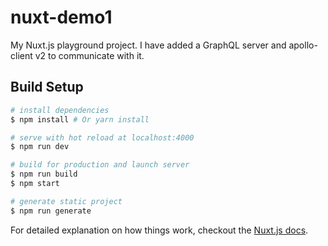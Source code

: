 # nuxt-demo1

My Nuxt.js playground project. I have added a GraphQL server and apollo-client
v2 to communicate with it.

## Build Setup

``` bash
# install dependencies
$ npm install # Or yarn install

# serve with hot reload at localhost:4000
$ npm run dev

# build for production and launch server
$ npm run build
$ npm start

# generate static project
$ npm run generate
```

For detailed explanation on how things work, checkout the [Nuxt.js docs](https://github.com/nuxt/nuxt.js).
